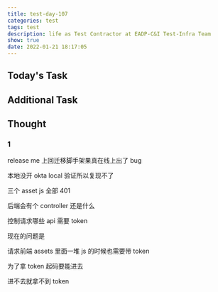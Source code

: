 ```yaml
---
title: test-day-107
categories: test
tags: test
description: life as Test Contractor at EADP-C&I Test-Infra Team
show: true
date: 2022-01-21 18:17:05
---
```

## Today's Task

## Additional Task 

## Thought

### 1

release me 上回迁移脚手架果真在线上出了 bug

本地没开 okta local 验证所以复现不了

三个 asset js 全部 401

后端会有个 controller 还是什么

控制请求哪些 api 需要 token

现在的问题是

请求前端 assets 里面一堆 js 的时候也需要带 token

为了拿 token 起码要能进去

进不去就拿不到 token 
